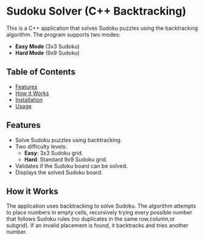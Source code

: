 
# Sudoku Solver (C++ Backtracking)

This is a C++ application that solves Sudoku puzzles using the backtracking algorithm. The program supports two modes:
- **Easy Mode** (3x3 Sudoku)
- **Hard Mode** (9x9 Sudoku)

## Table of Contents
- [Features](#features)
- [How it Works](#how-it-works)
- [Installation](#installation)
- [Usage](#usage)

## Features
- Solve Sudoku puzzles using backtracking.
- Two difficulty levels:
  - **Easy**: 3x3 Sudoku grid.
  - **Hard**: Standard 9x9 Sudoku grid.
- Validates if the Sudoku board can be solved.
- Displays the solved Sudoku board.

## How it Works
The application uses backtracking to solve Sudoku. The algorithm attempts to place numbers in empty cells, recursively trying every possible number that follows Sudoku rules (no duplicates in the same row,column,or subgrid). If an invalid placement is found, it backtracks and tries another number.
